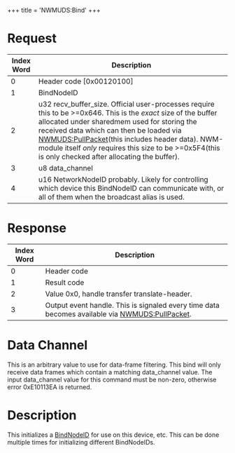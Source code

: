+++
title = 'NWMUDS:Bind'
+++

# Request

| Index Word | Description                                                                                                                                                                                                                                                                                                                                                                                             |
|------------|---------------------------------------------------------------------------------------------------------------------------------------------------------------------------------------------------------------------------------------------------------------------------------------------------------------------------------------------------------------------------------------------------------|
| 0          | Header code \[0x00120100\]                                                                                                                                                                                                                                                                                                                                                                              |
| 1          | BindNodeID                                                                                                                                                                                                                                                                                                                                                                                              |
| 2          | u32 recv_buffer_size. Official user-processes require this to be \>=0x646. This is the *exact* size of the buffer allocated under sharedmem used for storing the received data which can then be loaded via [NWMUDS:PullPacket](NWMUDS:PullPacket "wikilink")(this includes header data). NWM-module itself *only* requires this size to be \>=0x5F4(this is only checked after allocating the buffer). |
| 3          | u8 data_channel                                                                                                                                                                                                                                                                                                                                                                                         |
| 4          | u16 NetworkNodeID probably. Likely for controlling which device this BindNodeID can communicate with, or all of them when the broadcast alias is used.                                                                                                                                                                                                                                                  |

# Response

| Index Word | Description                                                                                                                    |
|------------|--------------------------------------------------------------------------------------------------------------------------------|
| 0          | Header code                                                                                                                    |
| 1          | Result code                                                                                                                    |
| 2          | Value 0x0, handle transfer translate-header.                                                                                   |
| 3          | Output event handle. This is signaled every time data becomes available via [NWMUDS:PullPacket](NWMUDS:PullPacket "wikilink"). |

# Data Channel

This is an arbitrary value to use for data-frame filtering. This bind
will only receive data frames which contain a matching data_channel
value. The input data_channel value for this command must be non-zero,
otherwise error 0xE10113EA is returned.

# Description

This initializes a [BindNodeID](NWM_Services "wikilink") for use on this
device, etc. This can be done multiple times for initializing different
BindNodeIDs.
